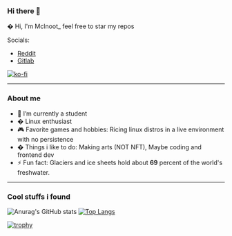 ### Hi there 👋

� Hi, I'm Mclnoot_ feel free to star my repos

Socials:

* [Reddit](https://reddit.com/user/redditname_mclaine)
* [Gitlab](https://gitlab.com/FanMclaine)

[![ko-fi](https://ko-fi.com/img/githubbutton_sm.svg)](https://ko-fi.com/Q5Q3611TP)

---

### About me

- 🌱 I’m currently a student
- � Linux enthusiast 
- 🎮  Favorite games and hobbies: Ricing linux distros in a live environment with no persistence 
- � Things i like to do: Making arts (NOT NFT), Maybe coding and frontend dev
- ⚡ Fun fact: Glaciers and ice sheets hold about **69** percent of the world's freshwater.

--- 
 
### Cool stuffs i found
 
![Anurag's GitHub stats](https://github-readme-stats.vercel.app/api?username=FanMclaine&show_icons=true&bg_color=161320&text_color=D9E0EE&icon_color=DDB6F2&title_color=96CDFB) [![Top Langs](https://github-readme-stats.vercel.app/api/top-langs/?username=FanMclaine&hide=ruby&bg_color=161320&text_color=D9E0EE&icon_color=DDB6F2&title_color=96CDFB)](https://github.com/anuraghazra/github-readme-stats)


[![trophy](https://github-profile-trophy.vercel.app/?username=FanMclaine&theme=apprentice&margin-w=15&no-frame=true)](https://github.com/ryo-ma/github-profile-trophy)

